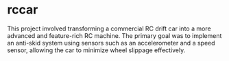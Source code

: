 # rccar
This project involved transforming a commercial RC drift car into a more advanced and feature-rich RC machine. The primary goal was to implement an anti-skid system using sensors such as an accelerometer and a speed sensor, allowing the car to minimize wheel slippage effectively.
